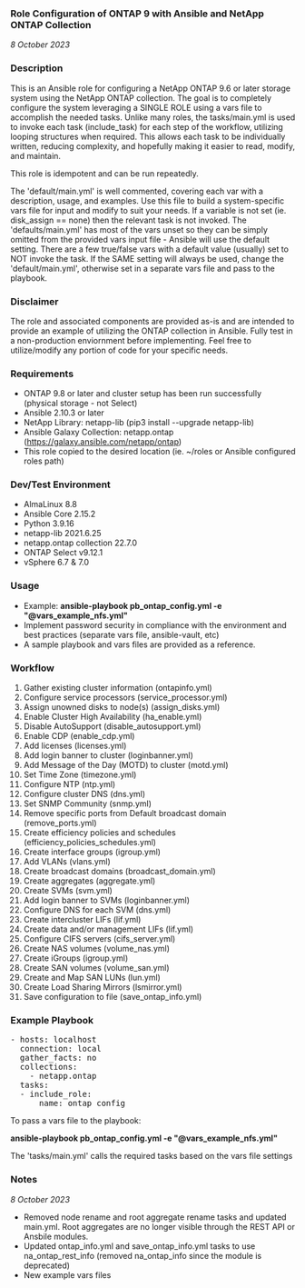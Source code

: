 ### Role Configuration of ONTAP 9 with Ansible and NetApp ONTAP Collection
_8 October 2023_

### Description
This is an Ansible role for configuring a NetApp ONTAP 9.6 or later storage system using the NetApp ONTAP collection. The goal is to completely configure the system leveraging a SINGLE ROLE using a vars file to accomplish the needed tasks. Unlike many roles, the tasks/main.yml is used to invoke each task (include_task) for each step of the workflow, utilizing looping structures when required. This allows each task to be individually written, reducing complexity, and hopefully making it easier to read, modify, and maintain.

This role is idempotent and can be run repeatedly.

The 'default/main.yml' is well commented, covering each var with a description, usage, and examples. Use this file to build a system-specific vars file for input and modify to suit your needs. If a variable is not set (ie. disk_assign == none) then the relevant task is not invoked. The 'defaults/main.yml' has most of the vars unset so they can be simply omitted from the provided vars input file - Ansible will use the default setting.  There are a few true/false vars with a default value (usually) set to NOT invoke the task. If the SAME setting will always be used, change the 'default/main.yml', otherwise set in a separate vars file and pass to the playbook.

### Disclaimer
The role and associated components are provided as-is and are intended to provide an example of utilizing the ONTAP collection in Ansible. Fully test in a non-production enviornment before implementing. Feel free to utilize/modify any portion of code for your specific needs.

### Requirements
* ONTAP 9.8 or later and cluster setup has been run successfully (physical storage - not Select)
* Ansible 2.10.3 or later
* NetApp Library: netapp-lib (pip3 install --upgrade netapp-lib)
* Ansible Galaxy Collection: netapp.ontap (https://galaxy.ansible.com/netapp/ontap)
* This role copied to the desired location (ie. ~/roles or Ansible configured roles path) 

### Dev/Test Environment
* AlmaLinux 8.8
* Ansible Core 2.15.2
* Python 3.9.16
* netapp-lib 2021.6.25 
* netapp.ontap collection 22.7.0
* ONTAP Select v9.12.1
* vSphere 6.7 & 7.0

### Usage
* Example: **ansible-playbook pb_ontap_config.yml -e "@vars_example_nfs.yml"**
* Implement password security in compliance with the environment and best practices (separate vars file, ansible-vault, etc)
* A sample playbook and vars files are provided as a reference.

### Workflow
1. Gather existing cluster information (ontapinfo.yml)
2. Configure service processors (service_processor.yml)
3. Assign unowned disks to node(s) (assign_disks.yml)
4. Enable Cluster High Availability (ha_enable.yml)
5. Disable AutoSupport (disable_autosupport.yml)
6. Enable CDP (enable_cdp.yml)
7. Add licenses (licenses.yml)
8. Add login banner to cluster (loginbanner.yml)
9. Add Message of the Day (MOTD) to cluster (motd.yml)
10. Set Time Zone (timezone.yml)
11. Configure NTP (ntp.yml)
12. Configure cluster DNS (dns.yml)
13. Set SNMP Community (snmp.yml)
14. Remove specific ports from Default broadcast domain (remove_ports.yml)
15. Create efficiency policies and schedules (efficiency_policies_schedules.yml)
16. Create interface groups (igroup.yml)
17. Add VLANs (vlans.yml)
18. Create broadcast domains (broadcast_domain.yml)
19. Create aggregates (aggregate.yml)
20. Create SVMs (svm.yml)
21. Add login banner to SVMs (loginbanner.yml)
22. Configure DNS for each SVM (dns.yml)
23. Create intercluster LIFs (lif.yml)
24. Create data and/or management LIFs (lif.yml)
25. Configure CIFS servers (cifs_server.yml)
26. Create NAS volumes (volume_nas.yml)
27. Create iGroups (igroup.yml)
28. Create SAN volumes (volume_san.yml)
29. Create and Map SAN LUNs (lun.yml)
30. Create Load Sharing Mirrors (lsmirror.yml)
31. Save configuration to file (save_ontap_info.yml)

### Example Playbook
<pre>
- hosts: localhost
  connection: local
  gather_facts: no
  collections:
    - netapp.ontap
  tasks:
  - include_role:
      name: ontap_config
</pre>

To pass a vars file to the playbook:

   **ansible-playbook pb_ontap_config.yml -e "@vars_example_nfs.yml"**

The 'tasks/main.yml' calls the required tasks based on the vars file settings

### Notes
_8 October 2023_
* Removed node rename and root aggregate rename tasks and updated main.yml. Root aggregates are no longer visible through the REST API or Ansbile modules.
* Updated ontap_info.yml and save_ontap_info.yml tasks to use na_ontap_rest_info (removed na_ontap_info since the module is deprecated)
* New example vars files

